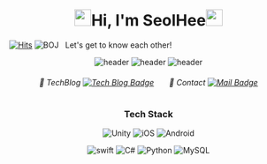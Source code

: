 <div align="center">

<h1><!--<img src="https://emojis.slackmojis.com/emojis/images/1613817395/13991/heart-3d.gif?1613817395" width="30">--><img src="https://emojis.slackmojis.com/emojis/images/1615277433/18503/sparkle_stars.gif?1615277433" width="30">Hi, I'm SeolHee<img src="https://emojis.slackmojis.com/emojis/images/1613364825/12945/twinkle_stars.gif?1613364825" width="30"/><!--<img src="https://emojis.slackmojis.com/emojis/images/1613422795/13055/heart_spin.gif?1613422795" width="30"/>--></h1>
 <!--
https://slackmojis.com/
-->
 
</div>

[![Hits](https://hits.seeyoufarm.com/api/count/incr/badge.svg?url=https%3A%2F%2Fgithub.com%2Fseolhee2750&count_bg=%23A996BA&title_bg=%23B6AA00&icon=&icon_color=%23E7E7E7&title=hits&edge_flat=false)](https://hits.seeyoufarm.com) ![BOJ](https://img.shields.io/badge/solved.ac-G5-DCA900) &nbsp; Let's get to know each other!

<div align="center">

![header](https://capsule-render.vercel.app/api?type=cylinder&height=30&section=header&text=seolhee%20github&fontSize=60&color=e6e6fa&fontColor=ffc81e)
![header](https://capsule-render.vercel.app/api?type=cylinder&height=30&section=header&text=seolhee%20github&fontSize=60&color=b9bada&fontColor=ffc81e)
![header](https://capsule-render.vercel.app/api?type=cylinder&height=30&section=header&text=seolhee%20github&fontSize=60&color=b098c1&fontColor=ffc81e)
<!--
https://github.com/kyechan99/capsule-render#wave
-->
<!--
https://m.blog.naver.com/PostView.naver?isHttpsRedirect=true&blogId=koggoma_&logNo=110129934787
-->
<!--
https://kr.freepik.com/premium-vector/blue-and-purple-color-palette-with-hex_13030875.htm
-->

###### 📎 TechBlog [![Tech Blog Badge](https://img.shields.io/badge/-tech%20blog-yellow?logo=bookstack&logoColor=FF2C8C)](https://seolhee2750.tistory.com/) &nbsp; &nbsp; &nbsp; 📨 Contact [![Mail Badge](https://img.shields.io/badge/-mail-yellowgreen?logo=minutemailer&logoColor=white)](mailto:2750seolhee@naver.com)

<h1></h1>
 
### Tech Stack
![Unity](https://img.shields.io/badge/-Unity-C57FA7?logo=Unity&logoColor=FFF423) ![iOS](https://img.shields.io/badge/-iOS-6E74D3?logo=Apple&logoColor=B3CEED) ![Android](https://img.shields.io/badge/-Android-839158?logo=Android&logoColor=white)
 
![swift](https://img.shields.io/badge/-swift-C26F1E?logo=swift&logoColor=EEAEAE) ![C#](https://img.shields.io/badge/-C%23-4D8ABA?logo=C#&logoColor=white) ![Python](https://img.shields.io/badge/-Python-886CA7?logo=Python&logoColor=CCFFCE) ![MySQL](https://img.shields.io/badge/-MySQL-B0944B?logo=MySQL&logoColor=51F7FF)
 
</div>
